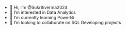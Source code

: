 - 👋 Hi, I’m @Sukritiverma2024
- 👀 I’m interested in Data Analytics
- 🌱 I’m currently learning PowerBi
- 💞️ I’m looking to collaborate on SQL Developing projects

<!---
Sukritiverma2024/Sukritiverma2024 is a ✨ special ✨ repository because its `README.md` (this file) appears on your GitHub profile.
You can click the Preview link to take a look at your changes.
--->
